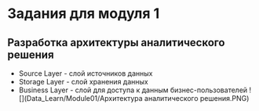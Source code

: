 # Задания для модуля 1
## Разработка архитектуры аналитического решения
- Source Layer - слой источников данных
- Storage Layer - слой хранения данных
- Business Layer - слой для доступа к данным бизнес-пользователей
![](Data_Learn/Module01/Архитектура аналитического решения.PNG)
